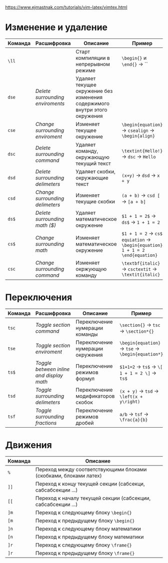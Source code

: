 
https://www.ejmastnak.com/tutorials/vim-latex/vimtex.html

# Изменение и удаление

| Команда | Расшифровка                      | Описание                                                                   | Пример                                                                                           |
| ------- | -------------------------------- | -------------------------------------------------------------------------- | ------------------------------------------------------------------------------------------------ |
| `\ll`   |                                  | Старт компиляции в непрерывном режиме                                      | `\begin{}` и `\end{}` -> ``                                                                      |
| `dse`   | _Delete surrounding enviroments_ | Удаляет текущее окружение без изменения содержимого внутри этого окружения |                                                                                                  |
| `cse`   | _Change surrounding enviroment_  | Изменяет текущее окружение                                                 | `\begin{equation}` -> `csealign` -> `\begin{align}`                                              |
| `dsc`   | _Delete surrounding command_     | Удаляет команду, окружающую текущий текст                                  | `\textint{Hello!}` -> `dsc` -> `Hello`                                                           |
| `dsd`   | _Delete surrounding delimeters_  | Удаляет скобки, окружающие текст                                           | `(x+y)` -> `dsd` -> `x + y`                                                                      |
| `csd`   | _Change surrounding delimeters_  | Изменяет текущие скобки                                                    | `(a + b)` -> `csd [` -> `[a + b]`                                                                |
| `ds$`   | _Delete surrounding math ($)_    | Удаляет математическое окружение                                           | `$1 + 1 = 2$` -> `ds$` -> `1 + 1 = 2`                                                            |
| `cs$`   | _Change surrounding math_        | Изменяет математическое окружение                                          | `$1 + 1 = 2` -> `cs$ equiation` -> `\begin{equation}` <br>     `1 + 1 = 2` <br> `\end{equation}` |
| `csc`   | _Change surrounding command_     | Изменяет окржующую команду                                                 | `\textbf{italic}` -> `csctextit` -> `\textit{italic}`                                            |


# Переключения

| Команда | Расшифровка                              | Описание                          | Пример                                             |
| ------- | ---------------------------------------- | --------------------------------- | -------------------------------------------------- |
| `tsc`   | _Toggle section command_                 | Переключение нумерации команды    | `\section{}` -> `tsc` -> `\section*{}`             |
| `tse`   | _Toggle section enviroment_              | Переключение нумерации окружения  | `\begin{equation}` -> `tse` -> `\begin{equation*}` |
| `ts$`   | _Toggle between inline and display math_ | Переключение режимов формул       | `$1+1=2` -> `ts$` -> `\[ 1 + 1 = 2 \]` -> `ts$`    |
| `tsd`   | _Toggle surrounding delimeters_          | Переключение модификаторов скобок | `(x + y)` -> `tsd` -> `\left(x + y\right)`         |
| `tsf`   | _Toggle surrounding fractions_           | Переключение режимов дробей       |   `a/b` -> `tsf` -> `\frac{a}{b}`                                                 |


# Движения

| Команда | Описание                                                         |
| ------- | ---------------------------------------------------------------- |
| `%`     | Переход между соответствующими блоками (скобками, блоками латех) |
| `]]`    | Переход к концу текущей секции (сабсекци, сабсабсекции ...)      |
| `[[`    | Переход к началу текущей секции (сабсекции, сабсабсекции ...)    |
| `]m`    | Переход к следующему блоку `\begin{}`                            |
| `[m`    | Переход к предыдущему блоку `\begin{}`                           |
| `]n`    | Переход к следующему блоку математики                            |
| `[n`    | Переход к предыдущему блоку математики                           |
| `]r`    | Переход к следующему блоку `\frame{}`                            |
| `]r`    | Переход к предыдущему блоку `\frame{}`                                                                 |
